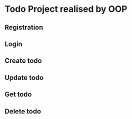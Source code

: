 # Todo Project realised by OOP

## Registration
## Login
## Create todo
## Update todo
## Get todo
## Delete todo
